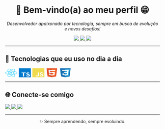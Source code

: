 <h1 align="center">👋 Bem-vindo(a) ao meu perfil 😁</h1>

<p align="center">
  <i>Desenvolvedor apaixonado por tecnologia, sempre em busca de evolução e novos desafios!</i>
</p>

<div align="center">
  <a href="https://github.com/Jhenrique1122">
    <img height="180em" src="https://github-readme-stats.vercel.app/api?username=Jhenrique1122&theme=vue-dark&show_icons=true&hide_border=false&count_private=true"/>
    <img height="180em" src="https://github-readme-streak-stats.herokuapp.com/?user=Jhenrique1122&theme=vue-dark&hide_border=false"/>
    <img height="180em" src="https://github-readme-stats.vercel.app/api/top-langs/?username=Jhenrique1122&theme=vue-dark&show_icons=true&hide_border=false&layout=compact"/>
  </a>
</div>

---

## 🚀 Tecnologias que eu uso no dia a dia

<div style="display: inline_block">
  <img align="center" title="React" alt="React" height="30" width="40" src="https://raw.githubusercontent.com/devicons/devicon/master/icons/react/react-original.svg">
  <img align="center" alt="TypeScript" height="30" width="40" src="https://raw.githubusercontent.com/devicons/devicon/master/icons/typescript/typescript-plain.svg">
  <img align="center" alt="JavaScript" height="30" width="40" src="https://raw.githubusercontent.com/devicons/devicon/master/icons/javascript/javascript-plain.svg">
  <img align="center" alt="HTML5" height="30" width="40" src="https://raw.githubusercontent.com/devicons/devicon/master/icons/html5/html5-original.svg">
  <img align="center" alt="CSS3" height="30" width="40" src="https://raw.githubusercontent.com/devicons/devicon/master/icons/css3/css3-original.svg">
</div>

---

## 🌐 Conecte-se comigo

<div>
  <a href="https://instagram.com/joao_henrique1122" target="_blank">
    <img src="https://img.shields.io/badge/-Instagram-%23E4405F?style=for-the-badge&logo=instagram&logoColor=white">
  </a>
  <a href="mailto:jhenriquerodrigues11@gmail.com" target="_blank">
    <img src="https://img.shields.io/badge/-Gmail-%23333?style=for-the-badge&logo=gmail&logoColor=white">
  </a>
  <a href="https://www.linkedin.com/in/jo%C3%A3o-henrique-rodrigues-4473992a8" target="_blank">
    <img src="https://img.shields.io/badge/-LinkedIn-%230077B5?style=for-the-badge&logo=linkedin&logoColor=white">
  </a>
</div>

---

<p align="center">
  ✨ Sempre aprendendo, sempre evoluindo.
</p>
